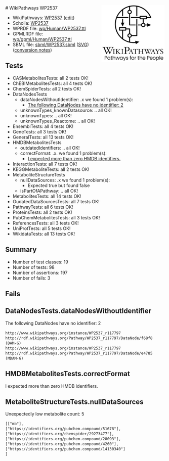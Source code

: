 <img style="float: right; width: 200px" src="../logo.png" />
# WikiPathways WP2537

* WikiPathways: [WP2537](https://new.wikipathways.org/instance/WP2537) ([edit](https://identifiers.org/wikipathways:WP2537))
* Scholia: [WP2537](https://scholia.toolforge.org/wikipathways/WP2537)
* WPRDF file: [wp/Human/WP2537.ttl](../wp/Human/WP2537.ttl)
* GPMLRDF file: [wp/gpml/Human/WP2537.ttl](../wp/gpml/Human/WP2537.ttl)
* SBML file: [sbml/WP2537.sbml](../sbml/WP2537.sbml) ([SVG](../sbml/WP2537.svg)) ([conversion notes](../sbml/WP2537.txt))

## Tests
* CASMetabolitesTests: all 2 tests OK!
* ChEBIMetabolitesTests: all 4 tests OK!
* ChemSpiderTests: all 2 tests OK!
* DataNodesTests
    * dataNodesWithoutIdentifier: .x we found 1 problem(s):
        * [The following DataNodes have no identifier: 2](#d2d32fa1)
    * unknownTypes_knownDatasource: .. all OK!
    * unknownTypes: .. all OK!
    * unknownTypes_Reactome: .. all OK!
* EnsemblTests: all 4 tests OK!
* GeneTests: all 3 tests OK!
* GeneralTests: all 13 tests OK!
* HMDBMetabolitesTests
    * outdatedIdentifiers: .. all OK!
    * correctFormat: .x. we found 1 problem(s):
        * [I expected more than zero HMDB identifiers.](#ad154c1e)
* InteractionTests: all 7 tests OK!
* KEGGMetaboliteTests: all 2 tests OK!
* MetaboliteStructureTests
    * nullDataSources: .x we found 1 problem(s):
        * Expected true but found false
    * isPartOfAPathway: .. all OK!
* MetabolitesTests: all 14 tests OK!
* OudatedDataSourcesTests: all 7 tests OK!
* PathwayTests: all 6 tests OK!
* ProteinsTests: all 2 tests OK!
* PubChemMetabolitesTests: all 3 tests OK!
* ReferencesTests: all 3 tests OK!
* UniProtTests: all 5 tests OK!
* WikidataTests: all 13 tests OK!


## Summary

* Number of test classes: 19
* Number of tests: 98
* Number of assertions: 197
* Number of fails: 3

## Fails

<a name="d2d32fa1" />

## DataNodesTests.dataNodesWithoutIdentifier

The following DataNodes have no identifier: 2
```
http://www.wikipathways.org/instance/WP2537_r117797 http://rdf.wikipathways.org/Pathway/WP2537_r117797/DataNode/f68f8 (DAM-G)
http://www.wikipathways.org/instance/WP2537_r117797 http://rdf.wikipathways.org/Pathway/WP2537_r117797/DataNode/e4785 (MDAM-G)
```

<a name="ad154c1e" />

## HMDBMetabolitesTests.correctFormat

I expected more than zero HMDB identifiers.
<a name="d325af8b" />

## MetaboliteStructureTests.nullDataSources

Unexpectedly low metabolite count: 5
```
[["mb"],
["https://identifiers.org/pubchem.compound/51678"],
["https://identifiers.org/chemspider/29273477"],
["https://identifiers.org/pubchem.compound/28093"],
["https://identifiers.org/pubchem.compound/4260"],
["https://identifiers.org/pubchem.compound/14130340"]
]
```

